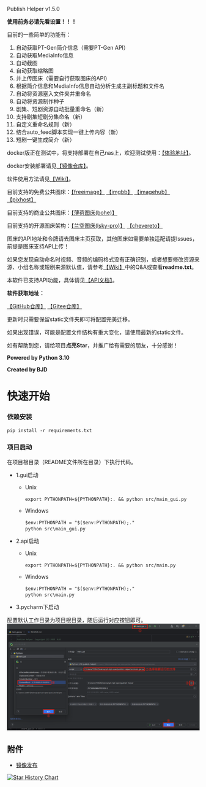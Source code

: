 Publish Helper v1.5.0

**使用前务必请先看设置！！！**

目前的一些简单的功能有：

1. 自动获取PT-Gen简介信息（需要PT-Gen API）
2. 自动获取MediaInfo信息
3. 自动截图
4. 自动获取缩略图
5. 并上传图床（需要自行获取图床的API）
6. 根据简介信息和MediaInfo信息自动分析生成主副标题和文件名
7. 自动将资源塞入文件夹并重命名
8. 自动将资源制作种子
9. 剧集、短剧资源自动批量重命名（新）
10. 支持剧集短剧分集命名（新）
11. 自定义重命名规则（新）
12. 结合auto_feed脚本实现一键上传内容（新）
13. 短剧一键生成简介（新）

docker版正在测试中，将支持部署在自己nas上，欢迎测试使用：[【体验地址】](http://47.94.40.202:18080/)。

docker安装部署请见[【镜像仓库】](https://hub.docker.com/r/sertion1126/publish-helper)。

软件使用方法请见[【Wiki】](https://github.com/publish-helper/publish-helper/wiki/Publish-Helper-Wiki)。

目前支持的免费公共图床：[【freeimage】](https://freeimage.host/) [【imgbb】](https://imgbb.com/) [【imagehub】](https://www.imagehub.cc/) [【pixhost】](https://pixhost.to/)

目前支持的商业公共图床：[【薄荷图床(bohe)】](https://zixiaoyun.com/)

目前支持的开源图床架构：[【兰空图床(lsky-pro)】](https://github.com/lsky-org/lsky-pro) [【chevereto】](https://github.com/rodber/chevereto-free)

图床的API地址和令牌请去图床主页获取，其他图床如需要单独适配请提Issues，前提是图床支持API上传！

如果您发现自动命名时视频、音频的编码格式没有正确识别，或者想要修改资源来源、小组名称或短剧来源默认值，请参考[【Wiki】](https://github.com/publish-helper/publish-helper/wiki/Publish-Helper-Wiki)中的Q&A或查看**readme.txt**。

本软件已支持API功能，具体请见[【API文档】](https://apifox.com/apidoc/shared-6d670fb1-eb1f-4431-afdb-29b19fe1ffe1)。

**软件获取地址：**

[【GitHub仓库】](https://github.com/publish-helper/publish-helper/releases) [【Gitee仓库】](https://gitee.com/publish-helper/publish-helper/releases)

更新时只需要保留static文件夹即可将配置完美迁移。

如果出现错误，可能是配置文件结构有重大变化，请使用最新的static文件。

如有帮助到您，请给项目**点亮Star**，并推广给有需要的朋友，十分感谢！

**Powered by Python 3.10**

**Created by BJD**


# 快速开始

### 依赖安装

```
pip install -r requirements.txt
```

### 项目启动

在项目根目录（README文件所在目录）下执行代码。

* 1.gui启动
  * Unix
    ```shell
    export PYTHONPATH=${PYTHONPATH}:. && python src/main_gui.py
    ```
  * Windows
    ```shell
    $env:PYTHONPATH = "$($env:PYTHONPATH);."
    python src\main_gui.py
    ```

* 2.api启动
  * Unix
    ```shell
    export PYTHONPATH=${PYTHONPATH}:. && python src/main.py
    ```
  * Windows
    ```shell
    $env:PYTHONPATH = "$($env:PYTHONPATH);."
    python src\main.py
    ```

* 3.pycharm下启动

配置默认工作目录为项目根目录，随后运行对应按钮即可。
![img.png](docs/img/img.png)

## 附件

- [镜像发布](docs/docker_publish.md)

[![Star History Chart](https://api.star-history.com/svg?repos=publish-helper/publish-helpertype=Date)](https://star-history.com/#publish-helper/publish-helper&Date)